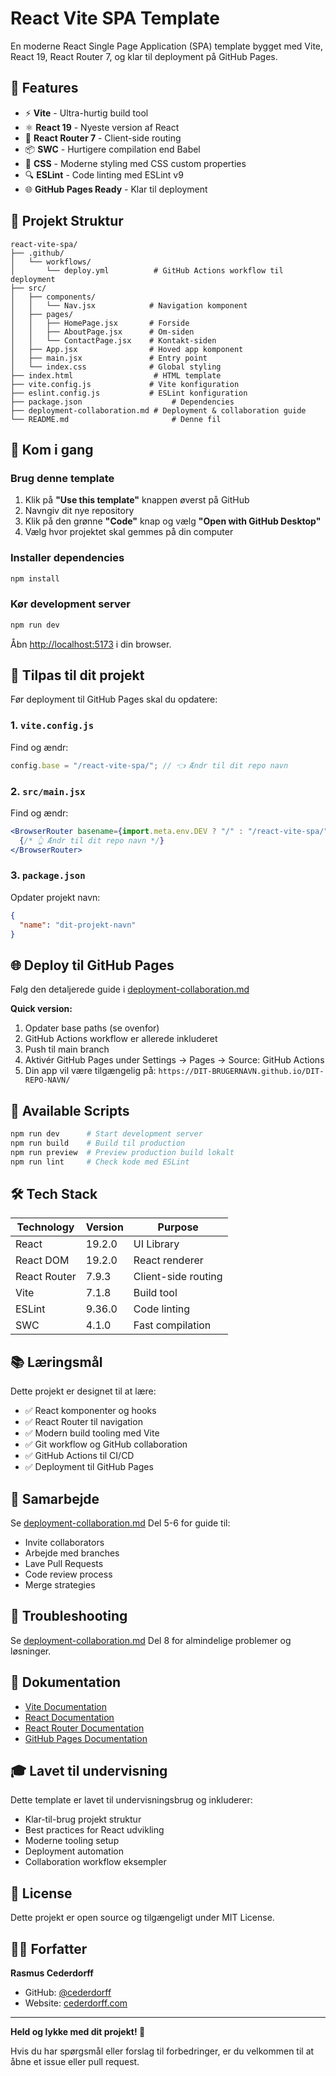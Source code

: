 # React Vite SPA Template

En moderne React Single Page Application (SPA) template bygget med Vite, React 19, React Router 7, og klar til deployment på GitHub Pages.

## 🚀 Features

- ⚡ **Vite** - Ultra-hurtig build tool
- ⚛️ **React 19** - Nyeste version af React
- 🔀 **React Router 7** - Client-side routing
- 📦 **SWC** - Hurtigere compilation end Babel
- 🎨 **CSS** - Moderne styling med CSS custom properties
- 🔍 **ESLint** - Code linting med ESLint v9
- 🌐 **GitHub Pages Ready** - Klar til deployment

## 📁 Projekt Struktur

```
react-vite-spa/
├── .github/
│   └── workflows/
│       └── deploy.yml          # GitHub Actions workflow til deployment
├── src/
│   ├── components/
│   │   └── Nav.jsx            # Navigation komponent
│   ├── pages/
│   │   ├── HomePage.jsx       # Forside
│   │   ├── AboutPage.jsx      # Om-siden
│   │   └── ContactPage.jsx    # Kontakt-siden
│   ├── App.jsx                # Hoved app komponent
│   ├── main.jsx               # Entry point
│   └── index.css              # Global styling
├── index.html                  # HTML template
├── vite.config.js             # Vite konfiguration
├── eslint.config.js           # ESLint konfiguration
├── package.json                    # Dependencies
├── deployment-collaboration.md # Deployment & collaboration guide
└── README.md                       # Denne fil
```

## 🎯 Kom i gang

### Brug denne template

1. Klik på **"Use this template"** knappen øverst på GitHub
2. Navngiv dit nye repository
3. Klik på den grønne **"Code"** knap og vælg **"Open with GitHub Desktop"**
4. Vælg hvor projektet skal gemmes på din computer

### Installer dependencies

```bash
npm install
```

### Kør development server

```bash
npm run dev
```

Åbn [http://localhost:5173](http://localhost:5173) i din browser.

## 📝 Tilpas til dit projekt

Før deployment til GitHub Pages skal du opdatere:

### 1. `vite.config.js`

Find og ændr:

```javascript
config.base = "/react-vite-spa/"; // 👈 Ændr til dit repo navn
```

### 2. `src/main.jsx`

Find og ændr:

```jsx
<BrowserRouter basename={import.meta.env.DEV ? "/" : "/react-vite-spa/"}>
  {/* 👆 Ændr til dit repo navn */}
</BrowserRouter>
```

### 3. `package.json`

Opdater projekt navn:

```json
{
  "name": "dit-projekt-navn"
}
```

## 🌐 Deploy til GitHub Pages

Følg den detaljerede guide i [deployment-collaboration.md](./deployment-collaboration.md)

**Quick version:**

1. Opdater base paths (se ovenfor)
2. GitHub Actions workflow er allerede inkluderet
3. Push til main branch
4. Aktivér GitHub Pages under Settings → Pages → Source: GitHub Actions
5. Din app vil være tilgængelig på: `https://DIT-BRUGERNAVN.github.io/DIT-REPO-NAVN/`

## 📜 Available Scripts

```bash
npm run dev      # Start development server
npm run build    # Build til production
npm run preview  # Preview production build lokalt
npm run lint     # Check kode med ESLint
```

## 🛠️ Tech Stack

| Technology   | Version | Purpose             |
| ------------ | ------- | ------------------- |
| React        | 19.2.0  | UI Library          |
| React DOM    | 19.2.0  | React renderer      |
| React Router | 7.9.3   | Client-side routing |
| Vite         | 7.1.8   | Build tool          |
| ESLint       | 9.36.0  | Code linting        |
| SWC          | 4.1.0   | Fast compilation    |

## 📚 Læringsmål

Dette projekt er designet til at lære:

- ✅ React komponenter og hooks
- ✅ React Router til navigation
- ✅ Modern build tooling med Vite
- ✅ Git workflow og GitHub collaboration
- ✅ GitHub Actions til CI/CD
- ✅ Deployment til GitHub Pages

## 🤝 Samarbejde

Se [deployment-collaboration.md](./deployment-collaboration.md) Del 5-6 for guide til:

- Invite collaborators
- Arbejde med branches
- Lave Pull Requests
- Code review process
- Merge strategies

## 🐛 Troubleshooting

Se [deployment-collaboration.md](./deployment-collaboration.md) Del 8 for almindelige problemer og løsninger.

## 📖 Dokumentation

- [Vite Documentation](https://vitejs.dev/)
- [React Documentation](https://react.dev/)
- [React Router Documentation](https://reactrouter.com/)
- [GitHub Pages Documentation](https://docs.github.com/en/pages)

## 🎓 Lavet til undervisning

Dette template er lavet til undervisningsbrug og inkluderer:

- Klar-til-brug projekt struktur
- Best practices for React udvikling
- Moderne tooling setup
- Deployment automation
- Collaboration workflow eksempler

## 📄 License

Dette projekt er open source og tilgængeligt under MIT License.

## 👨‍💻 Forfatter

**Rasmus Cederdorff**

- GitHub: [@cederdorff](https://github.com/cederdorff)
- Website: [cederdorff.com](https://cederdorff.com)

---

**Held og lykke med dit projekt! 🚀**

Hvis du har spørgsmål eller forslag til forbedringer, er du velkommen til at åbne et issue eller pull request.
